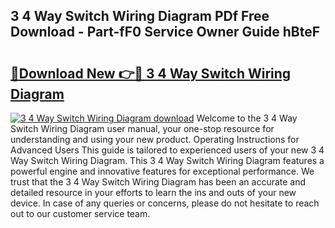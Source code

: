 ## 3 4 Way Switch Wiring Diagram PDf Free Download - Part-fF0 Service Owner Guide hBteF

# <h2><a href="http://dfskmp.blite.top/?on=3+4+Way+Switch+Wiring+Diagram">🔗Download New 👉🔴 3 4 Way Switch Wiring Diagram</a></h2>

[![3 4 Way Switch Wiring Diagram download](https://i.imgur.com/lujVjoI.png)](http://dfskmp.blite.top/?on=3+4+Way+Switch+Wiring+Diagram)
Welcome to the 3 4 Way Switch Wiring Diagram user manual, your one-stop resource for understanding and using your new product. Operating Instructions for Advanced Users This guide is tailored to experienced users of your new 3 4 Way Switch Wiring Diagram. This 3 4 Way Switch Wiring Diagram features a powerful engine and innovative features for exceptional performance. We trust that the 3 4 Way Switch Wiring Diagram has been an accurate and detailed resource in your efforts to learn the ins and outs of your new device. In case of any queries or concerns, please do not hesitate to reach out to our customer service team.
